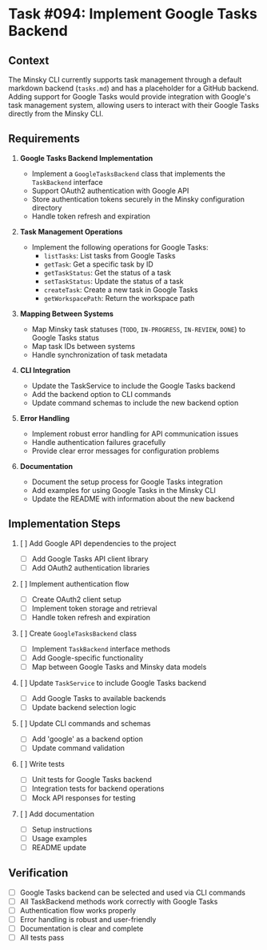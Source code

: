 # Task #094: Implement Google Tasks Backend

## Context

The Minsky CLI currently supports task management through a default markdown backend (`tasks.md`) and has a placeholder for a GitHub backend. Adding support for Google Tasks would provide integration with Google's task management system, allowing users to interact with their Google Tasks directly from the Minsky CLI.

## Requirements

1. **Google Tasks Backend Implementation**

   - Implement a `GoogleTasksBackend` class that implements the `TaskBackend` interface
   - Support OAuth2 authentication with Google API
   - Store authentication tokens securely in the Minsky configuration directory
   - Handle token refresh and expiration

2. **Task Management Operations**

   - Implement the following operations for Google Tasks:
     - `listTasks`: List tasks from Google Tasks
     - `getTask`: Get a specific task by ID
     - `getTaskStatus`: Get the status of a task
     - `setTaskStatus`: Update the status of a task
     - `createTask`: Create a new task in Google Tasks
     - `getWorkspacePath`: Return the workspace path

3. **Mapping Between Systems**

   - Map Minsky task statuses (`TODO`, `IN-PROGRESS`, `IN-REVIEW`, `DONE`) to Google Tasks status
   - Map task IDs between systems
   - Handle synchronization of task metadata

4. **CLI Integration**

   - Update the TaskService to include the Google Tasks backend
   - Add the backend option to CLI commands
   - Update command schemas to include the new backend option

5. **Error Handling**

   - Implement robust error handling for API communication issues
   - Handle authentication failures gracefully
   - Provide clear error messages for configuration problems

6. **Documentation**
   - Document the setup process for Google Tasks integration
   - Add examples for using Google Tasks in the Minsky CLI
   - Update the README with information about the new backend

## Implementation Steps

1. [ ] Add Google API dependencies to the project

   - [ ] Add Google Tasks API client library
   - [ ] Add OAuth2 authentication libraries

2. [ ] Implement authentication flow

   - [ ] Create OAuth2 client setup
   - [ ] Implement token storage and retrieval
   - [ ] Handle token refresh and expiration

3. [ ] Create `GoogleTasksBackend` class

   - [ ] Implement `TaskBackend` interface methods
   - [ ] Add Google-specific functionality
   - [ ] Map between Google Tasks and Minsky data models

4. [ ] Update `TaskService` to include Google Tasks backend

   - [ ] Add Google Tasks to available backends
   - [ ] Update backend selection logic

5. [ ] Update CLI commands and schemas

   - [ ] Add 'google' as a backend option
   - [ ] Update command validation

6. [ ] Write tests

   - [ ] Unit tests for Google Tasks backend
   - [ ] Integration tests for backend operations
   - [ ] Mock API responses for testing

7. [ ] Add documentation
   - [ ] Setup instructions
   - [ ] Usage examples
   - [ ] README update

## Verification

- [ ] Google Tasks backend can be selected and used via CLI commands
- [ ] All TaskBackend methods work correctly with Google Tasks
- [ ] Authentication flow works properly
- [ ] Error handling is robust and user-friendly
- [ ] Documentation is clear and complete
- [ ] All tests pass
